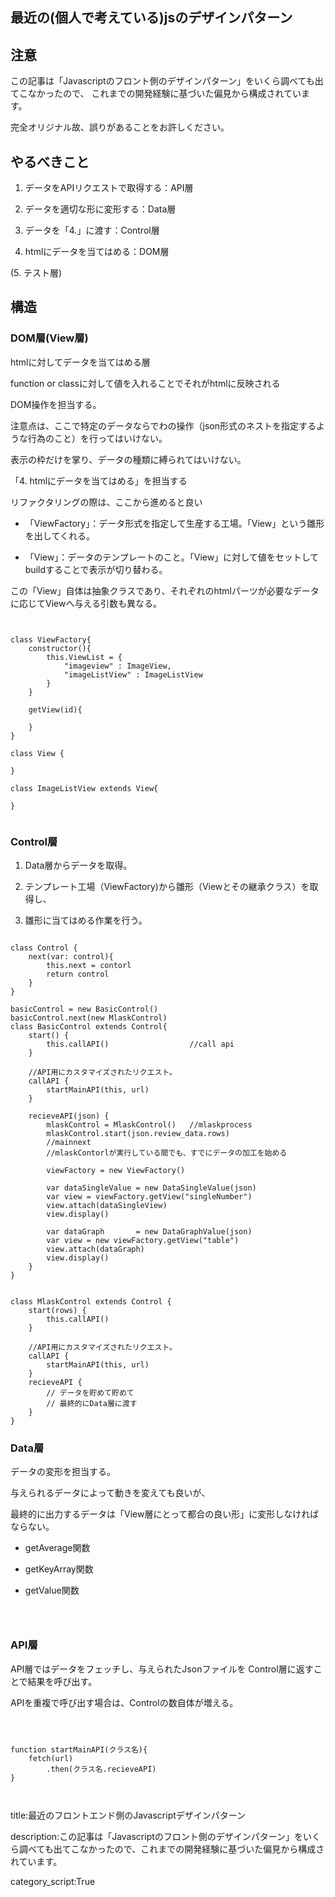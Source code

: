 


## 最近の(個人で考えている)jsのデザインパターン

## 注意

この記事は「Javascriptのフロント側のデザインパターン」をいくら調べても出てこなかったので、
これまでの開発経験に基づいた偏見から構成されています。

完全オリジナル故、誤りがあることをお許しください。


## やるべきこと

1. データをAPIリクエストで取得する：API層

2. データを適切な形に変形する：Data層

3. データを「4.」に渡す：Control層

4. htmlにデータを当てはめる：DOM層

(5. テスト層)


## 構造


### DOM層(View層)

htmlに対してデータを当てはめる層

function or classに対して値を入れることでそれがhtmlに反映される

DOM操作を担当する。

注意点は、ここで特定のデータならでわの操作（json形式のネストを指定するような行為のこと）を行ってはいけない。

表示の枠だけを掌り、データの種類に縛られてはいけない。

「4. htmlにデータを当てはめる」を担当する

リファクタリングの際は、ここから進めると良い

- 「ViewFactory」：データ形式を指定して生産する工場。「View」という雛形を出してくれる。

- 「View」：データのテンプレートのこと。「View」に対して値をセットしてbuildすることで表示が切り替わる。

この「View」自体は抽象クラスであり、それぞれのhtmlパーツが必要なデータに応じてViewへ与える引数も異なる。

<pre><code>

class ViewFactory{
    constructor(){
        this.ViewList = {
            "imageview" : ImageView,
            "imageListView" : ImageListView
        }
    }

    getView(id){
        
    }
}

class View {

}

class ImageListView extends View{

}

</code></pre>



### Control層

1. Data層からデータを取得。

2. テンプレート工場（ViewFactory)から雛形（Viewとその継承クラス）を取得し、

3. 雛形に当てはめる作業を行う。

<pre><code>
class Control {
    next(var: control){
        this.next = contorl
        return control
    }
}

basicControl = new BasicControl()
basicControl.next(new MlaskControl)
class BasicControl extends Control{
    start() {
        this.callAPI()                  //call api
    }
    
    //API用にカスタマイズされたリクエスト。
    callAPI {
        startMainAPI(this, url)
    }

    recieveAPI(json) {
        mlaskControl = MlaskControl()   //mlaskprocess
        mlaskControl.start(json.review_data.rows)
        //mainnext
        //mlaskContorlが実行している間でも、すでにデータの加工を始める

        viewFactory = new ViewFactory()

        var dataSingleValue = new DataSingleValue(json)
        var view = viewFactory.getView("singleNumber")
        view.attach(dataSingleView)
        view.display()
        
        var dataGraph       = new DataGraphValue(json)
        var view = new viewFactory.getView("table")
        view.attach(dataGraph)
        view.display()
    }
}


class MlaskControl extends Control {
    start(rows) {
        this.callAPI()
    }

    //API用にカスタマイズされたリクエスト。
    callAPI {
        startMainAPI(this, url)
    }
    recieveAPI {
        // データを貯めて貯めて
        // 最終的にData層に渡す
    }
}
</code></pre>



### Data層

データの変形を担当する。

与えられるデータによって動きを変えても良いが、

最終的に出力するデータは「View層にとって都合の良い形」に変形しなければならない。

- getAverage関数

- getKeyArray関数

- getValue関数

<pre><code>

</code></pre>



### API層

API層ではデータをフェッチし、与えられたJsonファイルを
Control層に返すことで結果を呼び出す。

APIを重複で呼び出す場合は、Controlの数自体が増える。

<pre><code>


function startMainAPI(クラス名){
    fetch(url)
        .then(クラス名.recieveAPI)
}


</code></pre>


title:最近のフロントエンド側のJavascriptデザインパターン

description:この記事は「Javascriptのフロント側のデザインパターン」をいくら調べても出てこなかったので、これまでの開発経験に基づいた偏見から構成されています。

category_script:True






